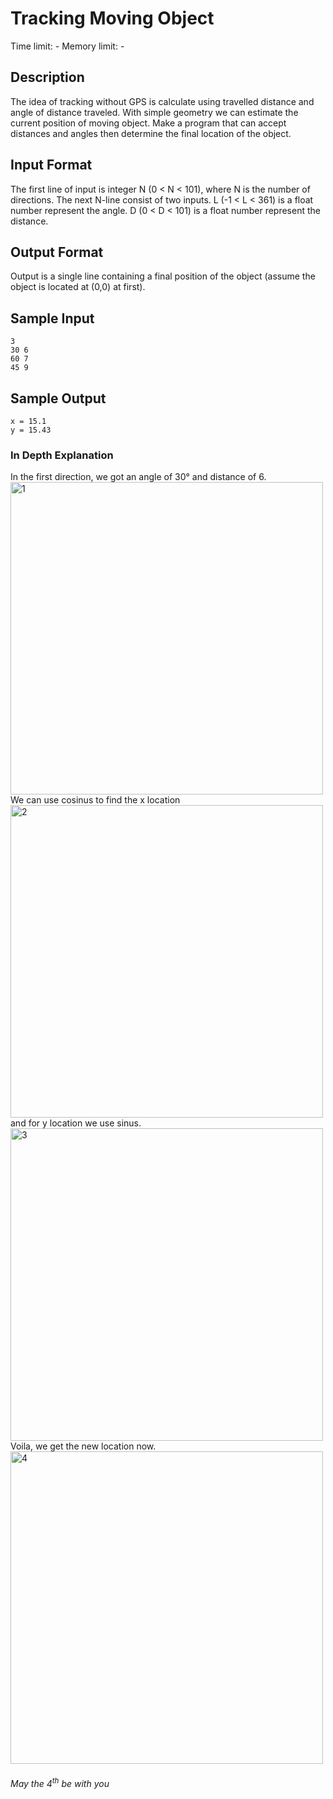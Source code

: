 # Tracking Moving Object
Time limit: -
Memory limit: -

## Description
The idea of tracking without GPS is calculate using travelled distance and angle of distance traveled. With simple geometry we can estimate the current position of moving object.
Make a program that can accept distances and angles then determine the final location of the object.

## Input Format
The first line of input is integer N (0 < N < 101), where N is the number of directions.
The next N-line consist of two inputs. L (-1 < L < 361) is a float number represent the angle. D (0 < D < 101) is a float number represent the distance.

## Output Format
Output is a single line containing a final position of the object (assume the object is located at (0,0) at first).

## Sample Input
```
3
30 6
60 7
45 9
```

## Sample Output
```
x = 15.1 
y = 15.43
```

### In Depth Explanation
In the first direction, we got an angle of 30° and distance of 6.
<img src="https://github.com/basisdatalab/research_group/blob/master/assignment/assignment_5/assets/1.jpg" alt="1" width="500"><br>
We can use cosinus to find the x location <br>
<img src="https://github.com/basisdatalab/research_group/blob/master/assignment/assignment_5/assets/2.jpg" alt="2" width="500"><br>
and for y location we use sinus. <br>
<img src="https://github.com/basisdatalab/research_group/blob/master/assignment/assignment_5/assets/3.jpg" alt="3" width="500"><br>
Voila, we get the new location now. <br>
<img src="https://github.com/basisdatalab/research_group/blob/master/assignment/assignment_5/assets/4.jpg" alt="4" width="500"><br>

###### May the 4<sup>th</sup> be with you 
